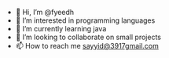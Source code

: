 - 👋 Hi, I’m @fyeedh
- 👀 I’m interested in programming languages
- 🌱 I’m currently learning java
- 💞️ I’m looking to collaborate on small projects
- 📫 How to reach me sayyid@3917gmail.com

<!---
fyeedh/fyeedh is a ✨ special ✨ repository because its `README.md` (this file) appears on your GitHub profile.
You can click the Preview link to take a look at your changes.
--->
